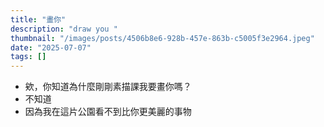 ```yaml
---
title: "畫你"
description: "draw you "
thumbnail: "/images/posts/4506b8e6-928b-457e-863b-c5005f3e2964.jpeg"
date: "2025-07-07"
tags: []
---
```

- 欸，你知道為什麼剛剛素描課我要畫你嗎？
- 不知道
- 因為我在這片公園看不到比你更美麗的事物
